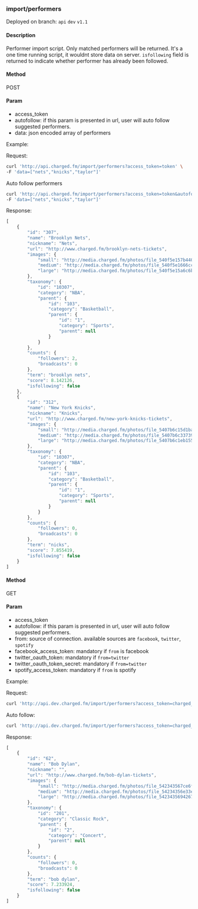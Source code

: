 ### **import/performers**

Deployed on branch: `api` `dev` `v1.1`

#### **Description**

Performer import script. Only matched performers will be returned. It's a one time running script, it wouldnt store data on server. `isfollowing` field is returned to indicate whether performer has already been followed.

#### **Method**

POST

#### **Param**

- access_token
- autofollow: if this param is presented in url, user will auto follow suggested performers.
- data: json encoded array of performers

Example:

Request:
```sh
curl 'http://api.charged.fm/import/performers?access_token=token' \
-F 'data=["nets","knicks","taylor"]'
```
Auto follow performers
```sh
curl 'http://api.charged.fm/import/performers?access_token=token&autofollow' \
-F 'data=["nets","knicks","taylor"]'
```


Response:
```javascript
[
    {
        "id": "307",
        "name": "Brooklyn Nets",
        "nickname": "Nets",
        "url": "http://www.charged.fm/brooklyn-nets-tickets",
        "images": {
            "small": "http://media.charged.fm/photos/file_540f5e157b440.jpg",
            "medium": "http://media.charged.fm/photos/file_540f5e1666cce.jpg",
            "large": "http://media.charged.fm/photos/file_540f5e15a6c6b.jpg"
        },
        "taxonomy": {
            "id": "10307",
            "category": "NBA",
            "parent": {
                "id": "103",
                "category": "Basketball",
                "parent": {
                    "id": "1",
                    "category": "Sports",
                    "parent": null
                }
            }
        },
        "counts": {
            "followers": 2,
            "broadcasts": 0
        },
        "term": "brooklyn nets",
        "score": 8.142126,
        "isfollowing": false
    },
    {
        "id": "312",
        "name": "New York Knicks",
        "nickname": "Knicks",
        "url": "http://www.charged.fm/new-york-knicks-tickets",
        "images": {
            "small": "http://media.charged.fm/photos/file_5407b6c15d1ba.jpg",
            "medium": "http://media.charged.fm/photos/file_5407b6c33739c.jpg",
            "large": "http://media.charged.fm/photos/file_5407b6c1eb155.jpg"
        },
        "taxonomy": {
            "id": "10307",
            "category": "NBA",
            "parent": {
                "id": "103",
                "category": "Basketball",
                "parent": {
                    "id": "1",
                    "category": "Sports",
                    "parent": null
                }
            }
        },
        "counts": {
            "followers": 0,
            "broadcasts": 0
        },
        "term": "nicks",
        "score": 7.855419,
        "isfollowing": false
    }
]
```

#### **Method**

GET

#### **Param**

- access_token
- autofollow: if this param is presented in url, user will auto follow suggested performers.
- from: source of connection. available sources are `facebook`, `twitter`, `spotify`
- facebook_access_token: mandatory if `from` is facebook
- twitter_oauth_token: mandatory if `from=twitter`
- twitter_oauth_token_secret: mandatory if `from=twitter`
- spotify_access_token: mandatory if `from` is spotify

Example:

Request:
```sh
curl 'http://api.dev.charged.fm/import/performers?access_token=charged_access_token&from=facebook&facebook_access_token=facebook_token'
```
Auto follow: 
```sh
curl 'http://api.dev.charged.fm/import/performers?access_token=charged_access_token&from=facebook&facebook_access_token=facebook_token&autofollow'
```

Response:
```javascript
[
    {
        "id": "62",
        "name": "Bob Dylan",
        "nickname": "",
        "url": "http://www.charged.fm/bob-dylan-tickets",
        "images": {
            "small": "http://media.charged.fm/photos/file_542343567ce6f.jpg",
            "medium": "http://media.charged.fm/photos/file_54234356e33e1.jpg",
            "large": "http://media.charged.fm/photos/file_5423435694267.jpg"
        },
        "taxonomy": {
            "id": "201",
            "category": "Classic Rock",
            "parent": {
                "id": "2",
                "category": "Concert",
                "parent": null
            }
        },
        "counts": {
            "followers": 0,
            "broadcasts": 0
        },
        "term": "bob dylan",
        "score": 7.233924,
        "isfollowing": false
    }
]
```



